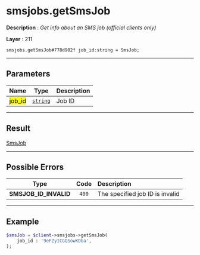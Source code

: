 # smsjobs.getSmsJob

**Description** : *Get info about an SMS job (official clients only)*

**Layer** : 211

```tl
smsjobs.getSmsJob#778d902f job_id:string = SmsJob;
```

---

## Parameters

| Name | Type | Description |
| :---: | :---: | :--- |
| <mark>job_id</mark> | [`string`](type/string) | Job ID |

---

## Result

[SmsJob](type/SmsJob)

---

## Possible Errors

| Type | Code | Description |
| :---: | :---: | :--- |
| **SMSJOB_ID_INVALID** | `400` | The specified job ID is invalid |

---

## Example

```php
$smsJob = $client->smsjobs->getSmsJob(
	job_id : '9eFZyICGQSowKDba',
);
```